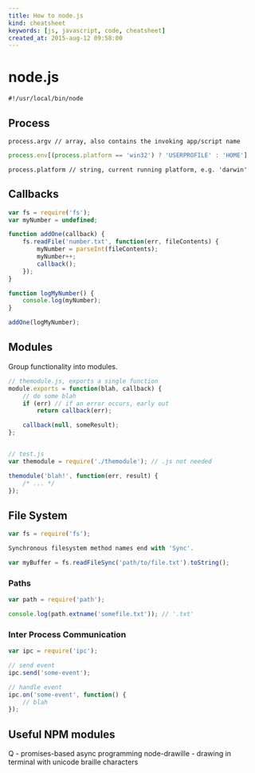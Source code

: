 ```yaml
---
title: How to node.js
kind: cheatsheet
keywords: [js, javascript, code, cheatsheet]
created_at: 2015-aug-12 09:58:00
---
```


# node.js

`#!/usr/local/bin/node`

## Process

`process.argv // array, also contains the invoking app/script name`

```js
process.env[(process.platform == 'win32') ? 'USERPROFILE' : 'HOME']
```

`process.platform // string, current running platform, e.g. 'darwin'`

## Callbacks

```js
var fs = require('fs');
var myNumber = undefined;

function addOne(callback) {
	fs.readFile('number.txt', function(err, fileContents) {
		myNumber = parseInt(fileContents);
		myNumber++;
		callback();
	});
}

function logMyNumber() {
	console.log(myNumber);
}

addOne(logMyNumber);
```

## Modules

Group functionality into modules.

```js
// themodule.js, exports a single function
module.exports = function(blah, callback) {
	// do some blah
	if (err) // if an error occurs, early out
		return callback(err);

	callback(null, someResult);
};


// test.js
var themodule = require('./themodule'); // .js not needed

themodule('blah!', function(err, result) {
	/* ... */
});
```

## File System

```js
var fs = require('fs');

Synchronous filesystem method names end with 'Sync'.

var myBuffer = fs.readFileSync('path/to/file.txt').toString();
```

### Paths

```js
var path = require('path');

console.log(path.extname('somefile.txt')); // '.txt'
```

### Inter Process Communication

```js
var ipc = require('ipc');

// send event
ipc.send('some-event');

// handle event
ipc.on('some-event', function() {
	// blah
});
```

## Useful NPM modules

Q - promises-based async programming
node-drawille - drawing in terminal with unicode braille characters
